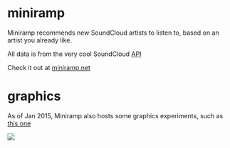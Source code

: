miniramp
========

Miniramp recommends new SoundCloud artists to listen to, based on an artist you already like.

All data is from the very cool SoundCloud [API](http://developers.soundcloud.com/)

Check it out at [miniramp.net](http://miniramp.net/)

graphics
========

As of Jan 2015, Miniramp also hosts some graphics experiments, such as [this one](http://miniramp.net/cubes)
<p><img src="https://raw.githubusercontent.com/oldhill/miniramp/master/screenshots/cubes.png">
